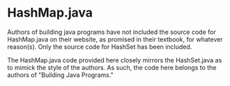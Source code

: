 # HashMap.java

Authors of building java programs have not included the source code for HashMap.java on their website, as promised in their textbook, for whatever reason(s). Only the source code for HashSet has been included. 

The HashMap.java code provided here closely mirrors the HashSet.java as to mimick the style of the authors. As such, the code here belongs to the authors of "Building Java Programs."
